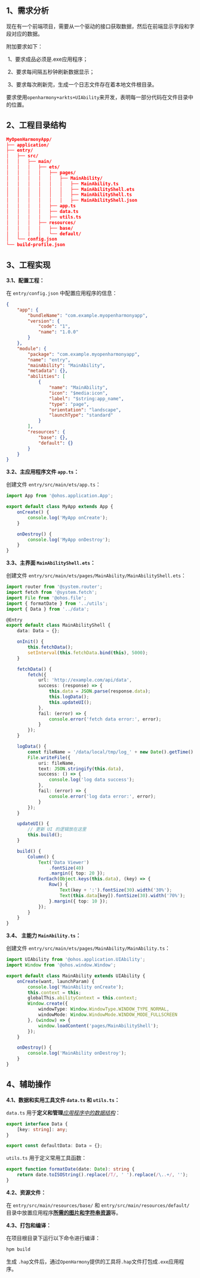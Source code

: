 ## 1、需求分析

现在有一个前端项目，需要从一个驱动的接口获取数据，然后在前端显示字段和字段对应的数据。

附加要求如下：

​	1、要求成品必须是.exe应用程序；

​	2、要求每间隔五秒钟刷新数据显示；

​	3、要求每次刷新完，生成一个日志文件存在着本地文件根目录。 

要求使用`openharmony+arkts+UIAbility`来开发，表明每一部分代码在文件目录中的位置。



## 2、工程目录结构

```json
MyOpenHarmonyApp/
├── application/
├── entry/
│   ├── src/
│   │   ├── main/
│   │   │   ├── ets/
│   │   │   │   ├── pages/
│   │   │   │   │   ├── MainAbility/
│   │   │   │   │   │   ├── MainAbility.ts
│   │   │   │   │   │   ├── MainAbilityShell.ets
│   │   │   │   │   │   ├── MainAbilityShell.ts
│   │   │   │   │   │   ├── MainAbilityShell.json
│   │   │   │   ├── app.ts
│   │   │   │   ├── data.ts
│   │   │   │   ├── utils.ts
│   │   │   ├── resources/
│   │   │   │   ├── base/
│   │   │   │   └── default/
│   └── config.json
└── build-profile.json
```



## 3、工程实现

**3.1、配置工程：**

在 `entry/config.json` 中配置应用程序的信息：

```json
{
    "app": {
        "bundleName": "com.example.myopenharmonyapp",
        "version": {
            "code": "1",
            "name": "1.0.0"
        }
    },
    "module": {
        "package": "com.example.myopenharmonyapp",
        "name": "entry",
        "mainAbility": "MainAbility",
        "metadata": {},
        "abilities": [
            {
                "name": "MainAbility",
                "icon": "$media:icon",
                "label": "$string:app_name",
                "type": "page",
                "orientation": "landscape",
                "launchType": "standard"
            }
        ],
        "resources": {
            "base": {},
            "default": {}
        }
    }
}
```

**3.2、主应用程序文件 `app.ts`：**

创建文件 `entry/src/main/ets/app.ts`：

```typescript
import App from '@ohos.application.App';

export default class MyApp extends App {
    onCreate() {
        console.log('MyApp onCreate');
    }

    onDestroy() {
        console.log('MyApp onDestroy');
    }
}
```

**3.3、主界面 `MainAbilityShell.ets`：**

创建文件 `entry/src/main/ets/pages/MainAbility/MainAbilityShell.ets`：

```typescript
import router from '@system.router';
import fetch from '@system.fetch';
import File from '@ohos.file';
import { formatDate } from '../utils';
import { Data } from '../data';

@Entry
export default class MainAbilityShell {
    data: Data = {};

    onInit() {
        this.fetchData();
        setInterval(this.fetchData.bind(this), 5000);
    }

    fetchData() {
        fetch({
            url: 'http://example.com/api/data',
            success: (response) => {
                this.data = JSON.parse(response.data);
                this.logData();
                this.updateUI();
            },
            fail: (error) => {
                console.error('fetch data error:', error);
            }
        });
    }

    logData() {
        const fileName = '/data/local/tmp/log_' + new Date().getTime() + '.txt';
        File.writeFile({
            uri: fileName,
            text: JSON.stringify(this.data),
            success: () => {
                console.log('log data success');
            },
            fail: (error) => {
                console.error('log data error:', error);
            }
        });
    }

    updateUI() {
        // 更新 UI 的逻辑放在这里
        this.build();
    }

    build() {
        Column() {
            Text('Data Viewer')
                .fontSize(40)
                .margin({ top: 20 });
            ForEach(Object.keys(this.data), (key) => {
                Row() {
                    Text(key + ':').fontSize(30).width('30%');
                    Text(this.data[key]).fontSize(30).width('70%');
                }.margin({ top: 10 });
            });
        }
    }
}
```

**3.4、 主能力 `MainAbility.ts`：**

创建文件 `entry/src/main/ets/pages/MainAbility/MainAbility.ts`：

```typescript
import UIAbility from '@ohos.application.UIAbility';
import Window from '@ohos.window.Window';

export default class MainAbility extends UIAbility {
    onCreate(want, launchParam) {
        console.log('MainAbility onCreate');
        this.context = this;
        globalThis.abilityContext = this.context;
        Window.create({
            windowType: Window.WindowType.WINDOW_TYPE_NORMAL,
            windowMode: Window.WindowMode.WINDOW_MODE_FULLSCREEN
        }, (window) => {
            window.loadContent('pages/MainAbilityShell');
        });
    }

    onDestroy() {
        console.log('MainAbility onDestroy');
    }
}
```



## 4、辅助操作

**4.1、数据和实用工具文件 `data.ts` 和 `utils.ts`：**

`data.ts` 用于**定义和管理**<u>*应用程序中的数据结构*</u>：

```typescript
export interface Data {
    [key: string]: any;
}

export const defaultData: Data = {};
```

`utils.ts` 用于定义常用工具函数：

```typescript
export function formatDate(date: Date): string {
    return date.toISOString().replace(/T/, ' ').replace(/\..+/, '');
}
```

**4.2、资源文件：**

在 `entry/src/main/resources/base/` 和 `entry/src/main/resources/default/` 目录中放置应用程序<u>**所需的图片和字符串资源**</u>等。

**4.3、打包和编译：**

在项目根目录下运行以下命令进行编译：

```css
hpm build
```

生成 `.hap`文件后，通过`OpenHarmony`提供的工具将`.hap`文件打包成`.exe`应用程序。